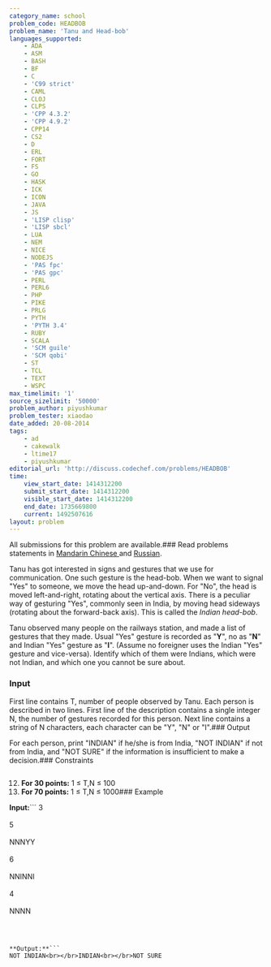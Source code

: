 ```yaml
---
category_name: school
problem_code: HEADBOB
problem_name: 'Tanu and Head-bob'
languages_supported:
    - ADA
    - ASM
    - BASH
    - BF
    - C
    - 'C99 strict'
    - CAML
    - CLOJ
    - CLPS
    - 'CPP 4.3.2'
    - 'CPP 4.9.2'
    - CPP14
    - CS2
    - D
    - ERL
    - FORT
    - FS
    - GO
    - HASK
    - ICK
    - ICON
    - JAVA
    - JS
    - 'LISP clisp'
    - 'LISP sbcl'
    - LUA
    - NEM
    - NICE
    - NODEJS
    - 'PAS fpc'
    - 'PAS gpc'
    - PERL
    - PERL6
    - PHP
    - PIKE
    - PRLG
    - PYTH
    - 'PYTH 3.4'
    - RUBY
    - SCALA
    - 'SCM guile'
    - 'SCM qobi'
    - ST
    - TCL
    - TEXT
    - WSPC
max_timelimit: '1'
source_sizelimit: '50000'
problem_author: piyushkumar
problem_tester: xiaodao
date_added: 20-08-2014
tags:
    - ad
    - cakewalk
    - ltime17
    - piyushkumar
editorial_url: 'http://discuss.codechef.com/problems/HEADBOB'
time:
    view_start_date: 1414312200
    submit_start_date: 1414312200
    visible_start_date: 1414312200
    end_date: 1735669800
    current: 1492507616
layout: problem
---
```

All submissions for this problem are available.###  Read problems statements in [Mandarin Chinese ](http://www.codechef.com/download/translated/LTIME17/mandarin/HEADBOB.pdf) and [Russian](http://www.codechef.com/download/translated/LTIME17/russian/HEADBOB.pdf).

Tanu has got interested in signs and gestures that we use for communication. One such gesture is the head-bob.
When we want to signal "Yes" to someone, we move the head up-and-down. For "No", the head is moved left-and-right, rotating about the vertical axis.
 There is a peculiar way of gesturing "Yes", commonly seen in India, by moving head sideways (rotating about the forward-back axis). This is called the  *Indian head-bob*.

Tanu observed many people on the railways station, and made a list of gestures that they made. Usual "Yes" gesture is recorded as "**Y**", no as "**N**" and Indian "Yes" gesture as "**I**". (Assume no foreigner uses the Indian "Yes" gesture and vice-versa). Identify which of them were Indians, which were not Indian, and which one you cannot be sure about.

### Input

First line contains T, number of people observed by Tanu.
Each person is described in two lines. First line of the description contains a single integer N, the number of gestures recorded for this person. Next line contains a string of N characters, each character can be "Y", "N" or "I".### Output

For each person, print "INDIAN" if he/she is from India, "NOT INDIAN" if not from India, and "NOT SURE" if the information is insufficient to make a decision.### Constraints


<pre></pre>
12. **For 30 points:** 1 ≤ T,N ≤ 100
13. **For 70 points:** 1 ≤ T,N ≤ 1000### Example
  
  **Input:**```
  3<br></br>5<br></br>NNNYY<br></br>6<br></br>NNINNI<br></br>4<br></br>NNNN<br></br>
  ```
  
  
  **Output:**```
  NOT INDIAN<br></br>INDIAN<br></br>NOT SURE
  ```
